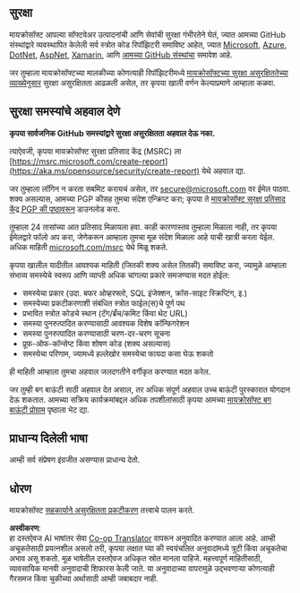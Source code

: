 <!--
CO_OP_TRANSLATOR_METADATA:
{
  "original_hash": "2d33a71bed73d6daee78e2d473ece975",
  "translation_date": "2025-05-19T12:10:14+00:00",
  "source_file": "SECURITY.md",
  "language_code": "mr"
}
-->
## सुरक्षा

मायक्रोसॉफ्ट आपल्या सॉफ्टवेअर उत्पादनांची आणि सेवांची सुरक्षा गंभीरतेने घेतं, ज्यात आमच्या GitHub संस्थांद्वारे व्यवस्थापित केलेली सर्व स्त्रोत कोड रिपॉझिटरी समाविष्ट आहेत, ज्यात [Microsoft](https://github.com/microsoft), [Azure](https://github.com/Azure), [DotNet](https://github.com/dotnet), [AspNet](https://github.com/aspnet), [Xamarin](https://github.com/xamarin), आणि [आमच्या GitHub संस्थांचा](https://opensource.microsoft.com/) समावेश आहे.

जर तुम्हाला मायक्रोसॉफ्टच्या मालकीच्या कोणत्याही रिपॉझिटरीमध्ये [मायक्रोसॉफ्टच्या सुरक्षा असुरक्षिततेच्या व्याख्येनुसार](https://aka.ms/opensource/security/definition) सुरक्षा असुरक्षितता आढळली असेल, तर कृपया खाली वर्णन केल्याप्रमाणे आम्हाला कळवा.

## सुरक्षा समस्यांचे अहवाल देणे

**कृपया सार्वजनिक GitHub समस्यांद्वारे सुरक्षा असुरक्षितता अहवाल देऊ नका.**

त्याऐवजी, कृपया मायक्रोसॉफ्ट सुरक्षा प्रतिसाद केंद्र (MSRC) ला [https://msrc.microsoft.com/create-report](https://aka.ms/opensource/security/create-report) येथे अहवाल द्या.

जर तुम्हाला लॉगिन न करता सबमिट करायचं असेल, तर [secure@microsoft.com](mailto:secure@microsoft.com) वर ईमेल पाठवा. शक्य असल्यास, आमच्या PGP कीसह तुमचा संदेश एन्क्रिप्ट करा; कृपया ते [मायक्रोसॉफ्ट सुरक्षा प्रतिसाद केंद्र PGP की पृष्ठावरून](https://aka.ms/opensource/security/pgpkey) डाउनलोड करा.

तुम्हाला 24 तासांच्या आत प्रतिसाद मिळायला हवा. काही कारणास्तव तुम्हाला मिळाला नाही, तर कृपया ईमेलद्वारे फॉलो अप करा, जेणेकरून आम्हाला तुमचा मूळ संदेश मिळाला आहे याची खात्री करता येईल. अधिक माहिती [microsoft.com/msrc](https://aka.ms/opensource/security/msrc) येथे मिळू शकते.

कृपया खालील यादीतील आवश्यक माहिती (जितकी शक्य असेल तितकी) समाविष्ट करा, ज्यामुळे आम्हाला संभाव्य समस्येचे स्वरूप आणि व्याप्ती अधिक चांगल्या प्रकारे समजण्यास मदत होईल:

  * समस्येचा प्रकार (उदा. बफर ओव्हरफ्लो, SQL इंजेक्शन, क्रॉस-साइट स्क्रिप्टिंग, इ.)
  * समस्येच्या प्रकटीकरणाशी संबंधित स्त्रोत फाईल(स)चे पूर्ण पथ
  * प्रभावित स्त्रोत कोडचे स्थान (टॅग/ब्रँच/कमिट किंवा थेट URL)
  * समस्या पुनरुत्पादित करण्यासाठी आवश्यक विशेष कॉन्फिगरेशन
  * समस्या पुनरुत्पादित करण्यासाठी चरण-दर-चरण सूचना
  * प्रूफ-ऑफ-कॉन्सेप्ट किंवा शोषण कोड (शक्य असल्यास)
  * समस्येचा परिणाम, ज्यामध्ये हल्लेखोर समस्येचा फायदा कसा घेऊ शकतो

ही माहिती आम्हाला तुमचा अहवाल जलदगतीने वर्गीकृत करण्यात मदत करेल.

जर तुम्ही बग बाऊंटी साठी अहवाल देत असाल, तर अधिक संपूर्ण अहवाल उच्च बाऊंटी पुरस्कारात योगदान देऊ शकतात. आमच्या सक्रिय कार्यक्रमांबद्दल अधिक तपशीलांसाठी कृपया आमच्या [मायक्रोसॉफ्ट बग बाऊंटी प्रोग्राम](https://aka.ms/opensource/security/bounty) पृष्ठाला भेट द्या.

## प्राधान्य दिलेली भाषा

आम्ही सर्व संप्रेषण इंग्रजीत असण्यास प्राधान्य देतो.

## धोरण

मायक्रोसॉफ्ट [सहकार्याने असुरक्षितता प्रकटीकरण](https://aka.ms/opensource/security/cvd) तत्त्वाचे पालन करते.

**अस्वीकरण**:  
हा दस्तऐवज AI भाषांतर सेवा [Co-op Translator](https://github.com/Azure/co-op-translator) वापरून अनुवादित करण्यात आला आहे. आम्ही अचूकतेसाठी प्रयत्नशील असलो तरी, कृपया लक्षात घ्या की स्वयंचलित अनुवादांमध्ये त्रुटी किंवा अचूकतेचा अभाव असू शकतो. मूळ भाषेतील दस्तऐवज अधिकृत स्रोत मानला पाहिजे. महत्त्वपूर्ण माहितीसाठी, व्यावसायिक मानवी अनुवादाची शिफारस केली जाते. या अनुवादाच्या वापरामुळे उद्भवणाऱ्या कोणत्याही गैरसमज किंवा चुकीच्या अर्थासाठी आम्ही जबाबदार नाही.